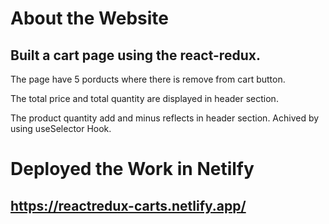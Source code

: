 # About the Website
## Built a cart page using the react-redux.

The page have 5 porducts where there is remove from cart button.

The total price and total quantity are displayed in header section.

The product quantity add and minus reflects in header section. Achived by using useSelector Hook.

# Deployed the Work in Netilfy
## https://reactredux-carts.netlify.app/